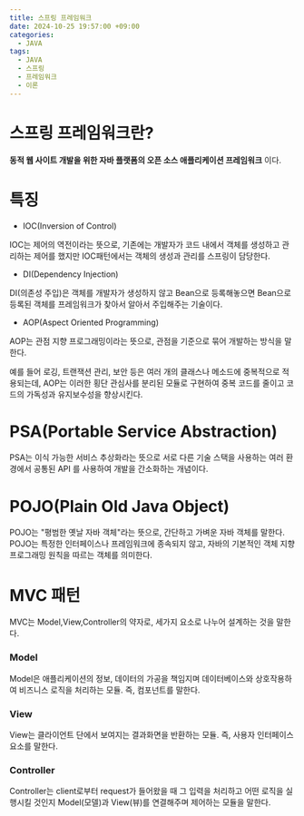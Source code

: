 ```yaml
---
title: 스프링 프레임워크
date: 2024-10-25 19:57:00 +09:00
categories:
  - JAVA
tags:
  - JAVA
  - 스프링
  - 프레임워크
  - 이론
---
```


# 스프링 프레임워크란?


__동적 웹 사이트 개발을 위한 자바 플랫폼의 오픈 소스 애플리케이션 프레임워크__ 이다.

# 특징

+ IOC(Inversion of Control)

IOC는 제어의 역전이라는 뜻으로, 기존에는 개발자가 코드 내에서 객체를 생성하고 관리하는 제어를 했지만
IOC패턴에서는 객체의 생성과 관리를 스프링이 담당한다.

+ DI(Dependency Injection)

DI(의존성 주입)은 객체를 개발자가 생성하지 않고 Bean으로 등록해놓으면 Bean으로 등록된 객체를
프레임워크가 찾아서 알아서 주입해주는 기술이다.

+ AOP(Aspect Oriented Programming)

AOP는 관점 지향 프로그래밍이라는 뜻으로, 관점을 기준으로 묶어 개발하는 방식을 말한다.

예를 들어 로깅, 트랜잭션 관리, 보안 등은 여러 개의 클래스나 메소드에 중복적으로 적용되는데, AOP는 이러한 횡단 관심사를 분리된 모듈로 구현하여 중복 코드를 줄이고 코드의 가독성과 유지보수성을 향상시킨다.

# PSA(Portable Service Abstraction)

PSA는 이식 가능한 서비스 추상화라는 뜻으로 서로 다른 기술 스택을 사용하는 여러 환경에서 공통된 API
를 사용하여 개발을 간소화하는 개념이다.

# POJO(Plain Old Java Object)

POJO는 "평범한 옛날 자바 객체"라는 뜻으로, 간단하고 가벼운 자바 객체를 말한다. POJO는 특정한 인터페이스나 프레임워크에 종속되지 않고, 자바의 기본적인 객체 지향 프로그래밍 원칙을 따르는 객체를 의미한다.


# MVC 패턴

MVC는  Model,View,Controller의 약자로, 세가지 요소로 나누어 설계하는 것을 말한다.

### Model

Model은 애플리케이션의 정보, 데이터의 가공을 책임지며 데이터베이스와 상호작용하여 비즈니스 로직을 처리하는 모듈. 즉, 컴포넌트를 말한다.

### View

View는 클라이언트 단에서 보여지는 결과화면을 반환하는 모듈. 즉, 사용자 인터페이스 요소를 말한다.

### Controller

Controller는 client로부터 request가 들어왔을 때 그 입력을 처리하고 어떤 로직을 실행시킬 것인지 Model(모델)과 View(뷰)를 연결해주며 제어하는 모듈을 말한다.